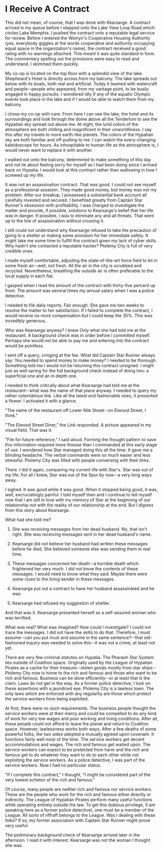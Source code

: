 
# I Receive A Contract

This did not mean, of course, that I was done with Kearsarge. A
contract arrived in my queue before I stepped onto the Lake View Loop
Road which circles Lake Memphis. I pushed the contract onto a
reputable legal service for review. Before I entered the Womyn's
Cooperative Housing Authority (yes, everybody giggles at the words
cooperative and authority occupying equal space in the organization's
name), the contract received a good rating with no warnings
attached. This meant it was quite standard in form. The commentary
spelling out the provisions were easy to read and understand. I
skimmed them quickly.

My co-op is located on the top floor with a splendid view of the
lake. Shepheard's Hotel is directly across from my balcony. The lake
spreads out below with its boats, both real and artificial. Today it
teamed with watercraft and people--people who appeared, from my
vantage point, to be busily engaged in happy pursuits. I wondered idly
if any of the aquatic Olympic events took place in the lake and if
I would be able to 
watch them from my balcony.

I chose my co-op with care. From here I can see the lake, the
hotel and its surroundings and look through the dome above all the
Tenderloin to see the Hypatian sky spread out above me. At night, the
lurid colors of the atmosphere are both chilling and magnificent in
their unworldliness. I say this after my travels to more earth-like
planets. The colors of the Hypatian sky are both familiar and
off-putting to me. I can watch the every-changing kaleidoscope for
hours. As inhospitable to human life as the atmosphere is, I would
never want to replace it with another.

I walked out onto the balcony, determined to make something of this
day and not lie about feeling sorry for myself as I had been doing
since I arrived back on Hypatia. I would look at this contract rather
than wallowing in how I screwed up my life.

It was not an assassination contract. That was good. I could not see myself as a professional assassin. They
made good money, but money was not my problem. After our breakup,
I possessed a substantial bank account all carefully invested and
secured. I benefited greatly from Captain Star Runner's obsession with
profitability. I was charged to
investigate the matter and provide, if possible, solutions to
Kearsarge's belief that her life was in danger. If possible, I was to
eliminate any and all threats. That went up to the line of
assassination without crossing it.

I still could not understand why Kearsarge refused to take the
precaution of going to a shelter or making some provision for her
immediate safety. It might take me some time to fulfill this contract
given my lack of cyber skills. Why hadn't she contacted a reputable
hacker? Ptolemy City is full of very credible ones.

I made myself comfortable, adjusting the state-of-the-art force field
to let in some fresh air--well, not fresh. All the air in the city
is scrubbed and recycled. Nevertheless, breathing the outside air is
often preferable to the local supply in each flat.

I gasped when I read the amount of the contract with thirty-five
percent up front. The amount was several times my annual salary when I
was a police detective.

I needed to file daily reports. Fair enough. She gave me two weeks to
resolve the matter to her satisfaction. If I failed to complete the
contract, I would receive no more compensation but I could keep the
35%. This was incredibly generous.

Who was Kearsarge anyway? I knew Only what
she had told me at the restaurant. A background check was in order
before I committed myself. Perhaps she would not be able to pay me and
entering into the contract would be pointless.

I sent off a query, cringing at the fee. What did Captain Star Runner
always say: You needed to spend money to make money? I needed to be
thorough. Something told me I would not be returning this contract
unsigned. I might just as well spring for the full background check
instead of doing two: a superficial one and an in depth one.

I needed to think critically about what Kearsarge had told me at the
restaurant--what was the name of that place anyway. I needed to query
my rather ostentatious link. Like all the latest and fashionable ones,
it presented a flower. I activated it with a glance.

"The name of the restaurant off Lower Nile Street--on Elwood Street,
I think."

"The Elwood Street Diner," the Link responded. A picture appeared in my
visual field. That was it.

"File for future reference," I said aloud. Forming the thought pattern
to save this information required more finesse than I commanded at
this early stage of use. I wondered how Star managed doing this all
the time. It gave me a blinding headache. The verbal commands were so
much easier and less stressful. Ptolemy City was filled with people
conversing with their links.

There. I did it again, comparing my current life with Star's. Star was
out of my life. For all I knew, Star was out of the Spur by now--a very long ways away.

I sighed. It was good while it was good. When it stopped being good,
it was, well, excruciatingly painful. I told myself then and I
continue to tell myself now that I am still in love with my memory of
Star at the beginning of our relationship not with the reality of our
relationship at the end. But I digress from this story about
Kearsarge.

What had she told me?

1.  She was receiving messages from her dead husband. No, that isn't
    right. She was receiving messages sent in her dead husband's name.

2.  Kearsarge did not believe her husband had written these messages
    before he died. She believed someone else was sending them in real
    time.

3.  These messages concerned her death--a horrible death which
    frightened her very much. I did not know the contents of these
    messages. I would need to know what they said. Maybe there were
    some clues to the living sender in these messages.

4.  Kearsarge put out a contract to have her husband assassinated and he was.

5.  Kearsarge had refused my suggestion of shelter.

And that was it. Kearsarge presented herself as a self-assured woman
who was terrified.

What was real? What was imagined? How could I investigate? I could not
trace the messages. I did not have the skills to do that. Therefore, I
must assume--can you put must and assume in the same sentence?--that old-fashioned inquiry was needed to solve this--it was
not a crime, at least not yet.

There are very few criminal statutes on Hypatia. The Pharaoh Star
System lies outside of Coalition space. Originally used by the League
of Hypatian Pirates as a cache for their treasure--stolen goods
mostly from star ships--Ptolemy City now is home to the rich and
famous and those who want to be rich and famous. Business can be done
efficiently--or at least that is the claim. Laws do not get in the
way. As a former police detective, I look on these assertions with a
jaundiced eye. Ptolemy City is a lawless town. The only laws which are
enforced with any regularity are those which protect the service
workers from being exploited.

At first, there were no such requirements. The business people thought
the service workers were at their mercy and could be compelled to do
any kind of work for very low wages and poor working and living
conditions. After all, these people could not afford to leave the
planet and return to Coalition space. However, lawlessness works both
ways. After a few deaths of some powerful folks, the two sides adopted
a mutually agreed upon covenant. It functions fairly well most of
the time. The service workers get decent accommodations and wages. The
rich and famous get waited upon. The service workers can expect to be
protected from harm and the rich and famous get to do whatever they
want to do to each other while not exploiting the service workers. As a
police detective, I was part of the service workers. Now I had no
particular status.

"If I complete this contract," I thought, "I might be considered part
of the very lowest echelon of the rich and famous."

Of course, many people are neither rich and famous nor service
workers. These are the people who work for the rich and famous either
directly or indirectly. The League of Hypatian Pirates perform many
useful functions while operating entirely outside the law. To get this
dubious privilege, (I am speaking here as a former police detective),
one must be a member of the League. All sorts of riffraff belongs to
the League. Was I dealing with these folks? If so, my former
association with Captain Star Runner might prove very useful.

The preliminary background check of Kearsarge arrived later in the
afternoon. I read it with interest. Kearsarge was not the woman I
thought she was.

